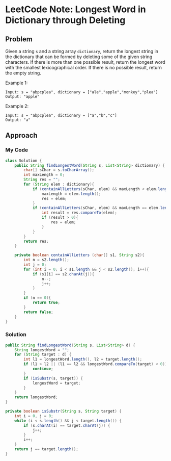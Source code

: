 # LeetCode Note: Longest Word in Dictionary through Deleting

## Problem 

Given a string `s` and a string array `dictionary`, return the longest string in the dictionary that can be formed by deleting some of the given string characters. If there is more than one possible result, return the longest word with the smallest lexicographical order. If there is no possible result, return the empty string.

 

Example 1:
```
Input: s = "abpcplea", dictionary = ["ale","apple","monkey","plea"]
Output: "apple"
```

Example 2:
```
Input: s = "abpcplea", dictionary = ["a","b","c"]
Output: "a"
```
 

## Approach

### My Code

```java
class Solution {
    public String findLongestWord(String s, List<String> dictionary) {
        char[] sChar = s.toCharArray();
        int maxLength = 0;
        String res = "";
        for (String elem : dictionary){
            if (containAllLetters(sChar, elem) && maxLength < elem.length()){
                maxLength = elem.length();
                res = elem;
            }
            if (containAllLetters(sChar, elem) && maxLength == elem.length()){
                int result = res.compareTo(elem);
                if (result > 0){
                    res = elem;
                }
            }
        }
        return res;
    }

    private boolean containAllLetters (char[] s1, String s2){
        int n = s2.length();
        int j = 0;
        for (int i = 0; i < s1.length && j < s2.length(); i++){
            if (s1[i] == s2.charAt(j)){
                n--;
                j++;
            }
        }
        if (n == 0){
            return true;
        }
        return false;
    }
}
```

### Solution

```java
public String findLongestWord(String s, List<String> d) {
    String longestWord = "";
    for (String target : d) {
        int l1 = longestWord.length(), l2 = target.length();
        if (l1 > l2 || (l1 == l2 && longestWord.compareTo(target) < 0)) {
            continue;
        }
        if (isSubstr(s, target)) {
            longestWord = target;
        }
    }
    return longestWord;
}

private boolean isSubstr(String s, String target) {
    int i = 0, j = 0;
    while (i < s.length() && j < target.length()) {
        if (s.charAt(i) == target.charAt(j)) {
            j++;
        }
        i++;
    }
    return j == target.length();
}
```
